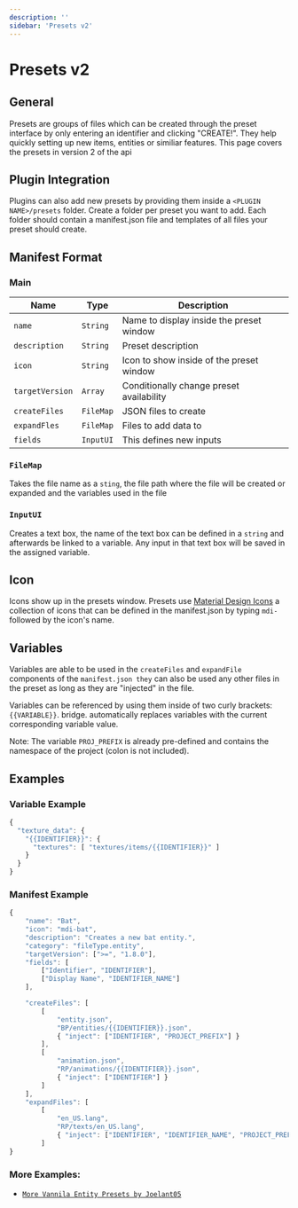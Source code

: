 ```yaml
---
description: ''
sidebar: 'Presets v2'
---
```


# Presets v2

## General

Presets are groups of files which can be created through the preset interface by only entering an identifier and clicking "CREATE!". They help quickly setting up new items, entities or similiar features. This page covers the presets in version 2 of the api

## Plugin Integration

Plugins can also add new presets by providing them inside a `<PLUGIN NAME>/presets` folder. Create a folder per preset you want to add. Each folder should contain a manifest.json file and templates of all files your preset should create.

## Manifest Format

### Main

| Name                                 | Type                  | Description                              |
| ------------------------------------ | --------------------- | ---------------------------------------- |
| `name`                               | `String`              | Name to display inside the preset window |
| `description`                        | `String`              | Preset description                       |
| `icon`                               | `String`              | Icon to show inside of the preset window |
| `targetVersion`                      | `Array`               | Conditionally change preset availability |
| `createFiles`                        | `FileMap`             | JSON files to create                     |
| `expandFles`                         | `FileMap`             | Files to add data to                     |
| `fields`                             | `InputUI`             | This defines new inputs                  |

### `FileMap`

Takes the file name as a `sting`, the file path where the file will be created or expanded and the variables used in the file

### `InputUI`

Creates a text box, the name of the text box can be defined in a `string` and afterwards be linked to a variable. Any input in that text box will be saved in the assigned variable.



## Icon
Icons show up in the presets window. Presets use [Material Design Icons](https://materialdesignicons.com/) a collection of icons that can be defined in the manifest.json by typing `mdi-` followed by the icon's name.

## Variables

Variables are able to be used in the `createFiles` and `expandFile` components of the `manifest.json they` can also be used any other files in the preset as long as they are "injected" in the file.

Variables can be referenced by using them inside of two curly brackets: `{{VARIABLE}}`. bridge. automatically replaces variables with the current corresponding variable value.

Note: The variable `PROJ_PREFIX` is already pre-defined and contains the namespace of the project (colon is not included).


## Examples


### Variable Example

```javascript
{
  "texture_data": {
    "{{IDENTIFIER}}": {
      "textures": [ "textures/items/{{IDENTIFIER}}" ]
    }
  }
}
```


### Manifest Example

```javascript
{
	"name": "Bat",
	"icon": "mdi-bat",
	"description": "Creates a new bat entity.",
	"category": "fileType.entity",
	"targetVersion": [">=", "1.8.0"],
	"fields": [
		["Identifier", "IDENTIFIER"],
		["Display Name", "IDENTIFIER_NAME"]
	],

	"createFiles": [
		[
			"entity.json",
			"BP/entities/{{IDENTIFIER}}.json",
			{ "inject": ["IDENTIFIER", "PROJECT_PREFIX"] }
		],
		[
			"animation.json",
			"RP/animations/{{IDENTIFIER}}.json",
			{ "inject": ["IDENTIFIER"] }
		]
	],
	"expandFiles": [
		[
			"en_US.lang",
			"RP/texts/en_US.lang",
			{ "inject": ["IDENTIFIER", "IDENTIFIER_NAME", "PROJECT_PREFIX"] }
		]
}
```


### More Examples:

-	[`More Vannila Entity Presets by Joelant05`](https://github.com/bridge-core/plugins/tree/master/plugins/MoreVanillaEntityPresets)
